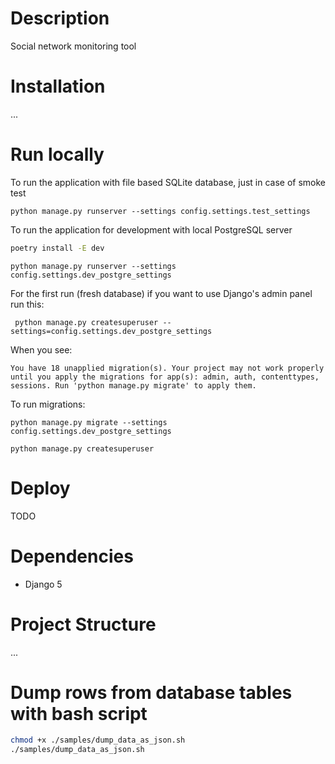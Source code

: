 # Description

Social network monitoring tool
 
# Installation

...

# Run locally

To run the application with file based SQLite database, just in case of smoke test

`python manage.py runserver --settings config.settings.test_settings`

To run the application for development with local PostgreSQL server

```bash
poetry install -E dev
```

`python manage.py runserver --settings config.settings.dev_postgre_settings`

For the first run (fresh database) if you want to use Django's admin panel run this:

` python manage.py createsuperuser --settings=config.settings.dev_postgre_settings`

When you see:

`You have 18 unapplied migration(s). Your project may not work properly until you apply the migrations for app(s): admin, auth, contenttypes, sessions.
Run 'python manage.py migrate' to apply them.`

To run migrations:

`python manage.py migrate --settings config.settings.dev_postgre_settings`

`python manage.py createsuperuser`

# Deploy

TODO

# Dependencies

  * Django 5

# Project Structure

...

# Dump rows from database tables with bash script

```bash
chmod +x ./samples/dump_data_as_json.sh
./samples/dump_data_as_json.sh
```

